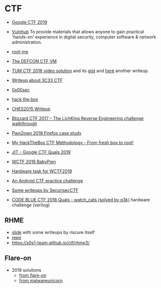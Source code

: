 # CTF

 - [Google CTF 2019](https://capturetheflag.withgoogle.com)

 - [Vulnhub](https://www.vulnhub.com/) To provide materials that allows anyone to gain
   practical 'hands-on' experience in digital security, computer software & network administration.
 - [root-me](https://www.root-me.org)
 - [The DEFCON CTF VM](http://fuzyll.com/2016/the-defcon-ctf-vm/)
 - [TUM CTF 2016 video solution](https://www.youtube.com/watch?v=y69uIxU0eI8) and its [gist](https://gist.github.com/LiveOverflow/3bd87ba4ffc48bda07d82eb4223911fa)
   and [here](https://anee.me/writeup-for-zwiebel-tum-ctf-2016-e312fc129037) another writeup.
 - [Writeup about 3C33 CTF](http://bruce30262.logdown.com/tags/33C3)
 - [0x00sec](https://0x00sec.org)
 - [hack the box](https://www.hackthebox.eu)
 - [CHES2015 Writeup](http://wiki.yobi.be/wiki/CHES2015_Writeup)
 - [Blizzard CTF 2017 – The LichKing Reverse Engineering challenge walkthrough](http://0xeb.net/2018/02/blizzard-ctf-2017-the-lichking-reverse-engineering-challenge-walkthrough/)
 - [Pwn2own 2018 Firefox case study](http://blogs.360.cn/blog/how-to-kill-a-firefox-en/)
 - [My HackTheBox CTF Methodology - From fresh box to root!](https://0x00sec.org/t/my-hackthebox-ctf-methodology-from-fresh-box-to-root/13980)
 - [JIT - Google CTF Quals 2019](https://devcraft.io/2019/06/24/jit-google-ctf-quals-2019.html)
 - [WCTF 2019 BabyPwn](https://theromanxpl0it.github.io/articles/2019/07/06/WCTF-babypwn.html)
 - [Hardware task for WCTF2019](https://github.com/q3k/tpm2137)
 - [An Android CTF practice challenge](https://github.com/tlamb96/kgb_messenger)
 - [Some writeups by SecurisecCTF](https://www.securisec.com/writeups/)
 - [CODE BLUE CTF 2018 Quals - watch_cats (solved by q3k)](https://blog.dragonsector.pl/2018/08/code-blue-ctf-2018-quals-watchcats.html) hardware challenge (verilog)

## RHME

 - [slide](https://insomnihack.ch/wp-content/uploads/2017/04/AM-ESF-rhme2.pdf) with some writeups by riscure itself
 - [repo](https://github.com/Riscure/Rhme-2017)
 - https://s0s1-team.github.io/ctf/rhme3/

## Flare-on

 - 2019 solutions
   - [from flare-on](https://www.fireeye.com/blog/threat-research/2019/09/2019-flare-on-challenge-solutions.html)
   - [from malwareunicorn](https://malwareunicorn.org/workshops/flareon6_2019.html)

